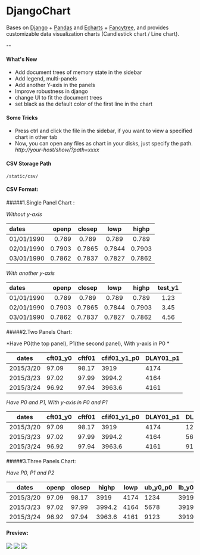 # DjangoChart

Bases on [Django][0] + [Pandas][1] and [Echarts][2] + [Fancytree][3], and provides customizable data visualization charts (Candlestick chart / Line chart).

--

[0]: https://github.com/django/django
[1]: https://github.com/pandas-dev/pandas
[2]: https://github.com/ecomfe/echarts
[3]: https://github.com/mar10/fancytree

#### What's New
- Add document trees of memory state in the sidebar
- Add legend, multi-panels
- Add another Y-axis in the panels
- Improve robustness in django
- change UI to fit the document trees
- set black as the default color of the first line in the chart

#### Some Tricks
- Press ctrl and click the file in the sidebar, if you want to view a specified chart in other tab
- Now, you can open any files as chart in your disks, just specify the path. *http://your-host/show/?path=xxxx*

#### CSV Storage Path
`/static/csv/`



#### CSV Format:
#####1.Single Panel Chart :

*Without y-axis*

| dates | openp | closep | lowp | highp |
| :------| ------: | :------: | :------:|:------:|
|01/01/1990|0.789|0.789|0.789|0.789|
|02/01/1990|0.7903|0.7865|0.7844|0.7903|
|03/01/1990|0.7862|0.7837|0.7827|0.7862|

*With another y-axis*

| dates | openp | closep | lowp | highp | test_y1 |
| :------| ------: | :------: | :------:|:------:|:------:|
|01/01/1990|0.789|0.789|0.789|0.789|1.23|
|02/01/1990|0.7903|0.7865|0.7844|0.7903|3.45|
|03/01/1990|0.7862|0.7837|0.7827|0.7862|4.56|



#####2.Two Panels Chart:

*Have P0(the top panel), P1(the second panel), With y-axis in P0 *

| dates | cft01_y0 | cftf01 | cfif01_y1_p0 | DLAY01_p1 |
| --- | --- | --- | --- | --- |
| 2015/3/20 | 97.09 | 98.17 | 3919 | 4174 |
| 2015/3/23 | 97.02 | 97.99 | 3994.2 | 4164 |
| 2015/3/24 | 96.92 | 97.94 | 3963.6 | 4161  |

*Have P0 and P1, With y-axis in P0 and P1*

| dates | cft01_y0 | cftf01 | cfif01_y1_p0 | DLAY01_p1 | DLAY01_y1_p1 |
| --- | --- | --- | --- | --- | --- |
| 2015/3/20 | 97.09 | 98.17 | 3919 | 4174 | 1234 |
| 2015/3/23 | 97.02 | 97.99 | 3994.2 | 4164 | 5678 |
| 2015/3/24 | 96.92 | 97.94 | 3963.6 | 4161  | 9123 |

#####3.Three Panels Chart:

*Have P0, P1 and P2*

| dates | openp | closep | highp | lowp | ub_y0_p0 | lb_y0 | mv_p0 | bw_p1 | pctb_y0_p2 |
| --- | --- | --- | --- | --- | --- | --- | --- | --- | --- |
| 2015/3/20 | 97.09 | 98.17 | 3919 | 4174 | 1234 |3919 | 4174 | 1234 | 6542 |
| 2015/3/23 | 97.02 | 97.99 | 3994.2 | 4164 | 5678 |3919 | 4174 | 1234 | 6542 |
| 2015/3/24 | 96.92 | 97.94 | 3963.6 | 4161  | 9123 |3919 | 4174 | 1234 | 6542 |


#### Preview:

![](http://ooatlgonu.bkt.clouddn.com/single_panel.png)
![](http://ooatlgonu.bkt.clouddn.com/three_panels.png)
![](http://ooatlgonu.bkt.clouddn.com/two_panels.png)

